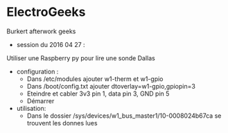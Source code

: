 # ElectroGeeks
Burkert afterwork geeks
- session du 2016 04 27 :

 Utiliser une Raspberry py pour lire une sonde Dallas
 - configuration :
   - Dans /etc/modules ajouter w1-therm et w1-gpio
   - Dans /boot/config.txt ajouter dtoverlay=w1-gpio,gpiopin=3
   - Eteindre et cabler 3v3 pin 1, data pin 3, GND pin 5
   - Démarrer
- utilisation:
   - Dans le dossier /sys/devices/w1_bus_master1/10-0008024b67ca se trouvent les donnes lues
